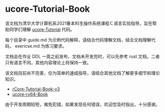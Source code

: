 # ucore-Tutorial-Book

该文档为清华大学计算机系2021春本科生操作系统课程Ｃ语言实验指导。旨在帮助同学们理解 [ucore-Tutorial](https://github.com/DeathWish5/ucore-Tutorial) 代码。

每个目录中 guide.md 为示例代码解释，请结合代码理解文档，结合文档理解代码， exericse.md 为练习要求。

文档会在作业 DDL 一周之前发布，文档未开发完时，可以先参考 rust 文档，二者只有语言不同，其他内容理论上将保持一致。

该文档目前尚不完善，仅为简单的速成指导，请结合其他文档了解更多细节和理论知识。

* [rCore-Tutorial-Book-v3](https://rcore-os.github.io/rCore-Tutorial-Book-v3/index.html)
* [ucore-rv64-Book](https://nankai.gitbook.io/ucore-os-on-risc-v64)

由于开发周期较短，难免犯错，如果发现任何错误，欢迎您及时指出，十分感谢。



